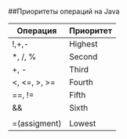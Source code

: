 ##Приоритеты операций на Java

| Операция | Приоритет |
|---|---|
| !,+,- | Highest
|*, /, %       |  Second 
|    +, -      |  Third  
| <, <=, >, >= |  Fourth 
|    ==, !=    |  Fifth  
|     &&       |  Sixth  
|     ||       | Seventh 
| =(assigment) |  Lowest 
